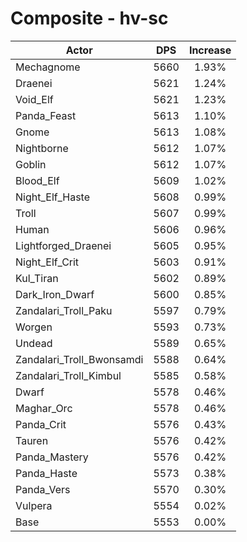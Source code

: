 # Composite - hv-sc
| Actor | DPS | Increase |
|---|:---:|:---:|
|Mechagnome|5660|1.93%|
|Draenei|5621|1.24%|
|Void_Elf|5621|1.23%|
|Panda_Feast|5613|1.10%|
|Gnome|5613|1.08%|
|Nightborne|5612|1.07%|
|Goblin|5612|1.07%|
|Blood_Elf|5609|1.02%|
|Night_Elf_Haste|5608|0.99%|
|Troll|5607|0.99%|
|Human|5606|0.96%|
|Lightforged_Draenei|5605|0.95%|
|Night_Elf_Crit|5603|0.91%|
|Kul_Tiran|5602|0.89%|
|Dark_Iron_Dwarf|5600|0.85%|
|Zandalari_Troll_Paku|5597|0.79%|
|Worgen|5593|0.73%|
|Undead|5589|0.65%|
|Zandalari_Troll_Bwonsamdi|5588|0.64%|
|Zandalari_Troll_Kimbul|5585|0.58%|
|Dwarf|5578|0.46%|
|Maghar_Orc|5578|0.46%|
|Panda_Crit|5576|0.43%|
|Tauren|5576|0.42%|
|Panda_Mastery|5576|0.42%|
|Panda_Haste|5573|0.38%|
|Panda_Vers|5570|0.30%|
|Vulpera|5554|0.02%|
|Base|5553|0.00%|
